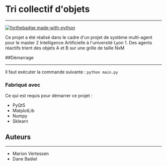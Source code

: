 # Tri collectif d'objets 

---
[![forthebadge made-with-python](http://ForTheBadge.com/images/badges/made-with-python.svg)](https://www.python.org/)

Ce projet a été réalisé dans le cadre d'un projet de système multi-agent pour le master 2 Intelligence Artificielle à l'université Lyon 1.
Des agents réactifs trient des objets A et B sur une grille de taille NxM

##Démarrage

---
Il faut exécuter la commande suivante :  ``python main.py``

### Fabriqué avec

Ce qui est requis pour démarrer ce projet :

- PyQt5
- MatplotLib
- Numpy
- Sklearn

## Auteurs

---
- Marion Vertessen 
- Dane Badiel
